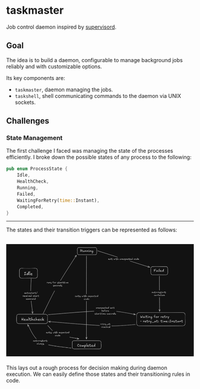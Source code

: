 # taskmaster
Job control daemon inspired by [supervisord](https://supervisord.org/index.html).

## Goal
The idea is to build a daemon, configurable to manage background jobs reliably and with customizable options. 

Its key components are:
- `taskmaster`, daemon managing the jobs.
- `taskshell`, shell communicating commands to the daemon via UNIX sockets.

## Challenges
### State Management
The first challenge I faced was managing the state of the processes efficiently. I broke down the possible states of any process to the following:
```rust
pub enum ProcessState {
    Idle,
    HealthCheck,
    Running,
    Failed,
    WaitingForRetry(time::Instant),
    Completed,
}
```
---
The states and their transition triggers can be represented as follows:

![alt text](assets/image.png)
---
This lays out a rough process for decision making during daemon execution. We can easily define those states and their transitioning rules in code. 